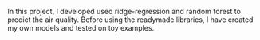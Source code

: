 In this project, I developed used ridge-regression and random forest to predict the air quality.
Before using the readymade libraries, I have created my own models and tested on toy examples.
